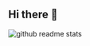 ## Hi there 👋

![github readme stats](https://github-readme-stats.vercel.app/api/pin?username=nberlette&repo=bmwcd/bmwcd.js&bg_color=30,e96443,904e95&title_color=fff&text_color=fff&icon_color=fff&show_icons=true&count_private=true&hide=issues,stars)

<!--
**nberlette/nberlette** is a ✨ _special_ ✨ repository because its `README.md` (this file) appears on your GitHub profile.

Here are some ideas to get you started:

- 🔭 I’m currently working on ...
- 🌱 I’m currently learning ...
- 👯 I’m looking to collaborate on ...
- 🤔 I’m looking for help with ...
- 💬 Ask me about ...
- 📫 How to reach me: ...
- 😄 Pronouns: ...
- ⚡ Fun fact: ...
-->
